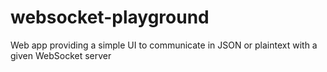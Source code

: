 # websocket-playground
Web app providing a simple UI to communicate in JSON or plaintext with a given WebSocket server
